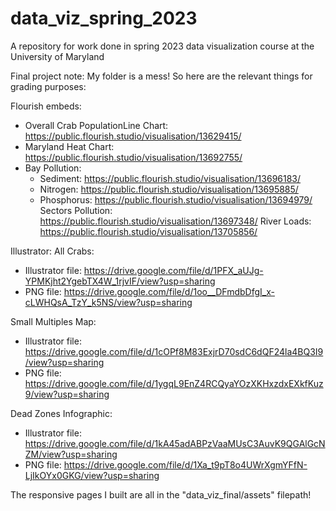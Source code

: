 # data_viz_spring_2023

A repository for work done in spring 2023 data visualization course at the University of Maryland

Final project note: My folder is a mess! So here are the relevant things for grading purposes:

Flourish embeds:
* Overall Crab PopulationLine Chart: https://public.flourish.studio/visualisation/13629415/ 
* Maryland Heat Chart: https://public.flourish.studio/visualisation/13692755/ 
* Bay Pollution:
  * Sediment: https://public.flourish.studio/visualisation/13696183/
  * Nitrogen: https://public.flourish.studio/visualisation/13695885/
  * Phosphorus: https://public.flourish.studio/visualisation/13694979/
Sectors Pollution: https://public.flourish.studio/visualisation/13697348/
River Loads: https://public.flourish.studio/visualisation/13705856/ 

Illustrator:
All Crabs:
* Illustrator file: https://drive.google.com/file/d/1PFX_aUJg-YPMKjht2YgebTX4W_1rjvIF/view?usp=sharing
* PNG file: https://drive.google.com/file/d/1oo__DFmdbDfgI_x-cLWHQsA_TzY_k5NS/view?usp=sharing

Small Multiples Map:
* Illustrator file: https://drive.google.com/file/d/1cOPf8M83ExjrD70sdC6dQF24la4BQ3I9/view?usp=sharing
* PNG file: https://drive.google.com/file/d/1ygqL9EnZ4RCQyaYOzXKHxzdxEXkfKuz9/view?usp=sharing

Dead Zones Infographic: 
* Illustrator file: https://drive.google.com/file/d/1kA45adABPzVaaMUsC3AuvK9QGAlGcNZM/view?usp=sharing
* PNG file: https://drive.google.com/file/d/1Xa_t9pT8o4UWrXgmYFfN-LjIkOYx0GKG/view?usp=sharing

The responsive pages I built are all in the "data_viz_final/assets" filepath!
